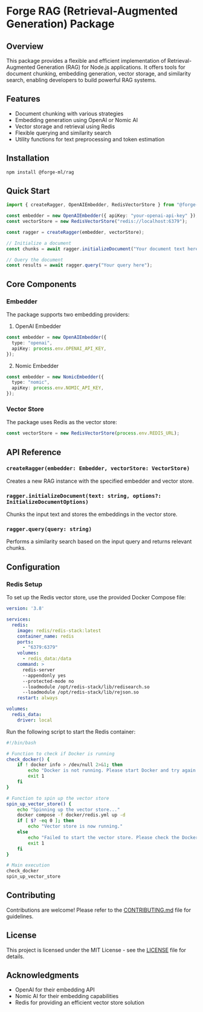 # Forge RAG (Retrieval-Augmented Generation) Package

## Overview

This package provides a flexible and efficient implementation of Retrieval-Augmented Generation (RAG) for Node.js applications. It offers tools for document chunking, embedding generation, vector storage, and similarity search, enabling developers to build powerful RAG systems.

## Features

- Document chunking with various strategies
- Embedding generation using OpenAI or Nomic AI
- Vector storage and retrieval using Redis
- Flexible querying and similarity search
- Utility functions for text preprocessing and token estimation

## Installation

```bash
npm install @forge-ml/rag
```

## Quick Start

```typescript
import { createRagger, OpenAIEmbedder, RedisVectorStore } from "@forge-ml/rag";

const embedder = new OpenAIEmbedder({ apiKey: "your-openai-api-key" });
const vectorStore = new RedisVectorStore("redis://localhost:6379");

const ragger = createRagger(embedder, vectorStore);

// Initialize a document
const chunks = await ragger.initializeDocument("Your document text here");

// Query the document
const results = await ragger.query("Your query here");
```

## Core Components

### Embedder

The package supports two embedding providers:

1. OpenAI Embedder

```typescript
const embedder = new OpenAIEmbedder({
  type: "openai",
  apiKey: process.env.OPENAI_API_KEY,
});
```

2. Nomic Embedder

```typescript
const embedder = new NomicEmbedder({
  type: "nomic",
  apiKey: process.env.NOMIC_API_KEY,
});
```

### Vector Store

The package uses Redis as the vector store:

```typescript
const vectorStore = new RedisVectorStore(process.env.REDIS_URL);
```

## API Reference

### `createRagger(embedder: Embedder, vectorStore: VectorStore)`

Creates a new RAG instance with the specified embedder and vector store.

### `ragger.initializeDocument(text: string, options?: InitializeDocumentOptions)`

Chunks the input text and stores the embeddings in the vector store.

### `ragger.query(query: string)`

Performs a similarity search based on the input query and returns relevant chunks.

## Configuration

### Redis Setup

To set up the Redis vector store, use the provided Docker Compose file:

```1:22:docker/redis.yml
version: '3.8'

services:
  redis:
    image: redis/redis-stack:latest
    container_name: redis
    ports:
      - "6379:6379"
    volumes:
      - redis_data:/data
    command: >
      redis-server
      --appendonly yes
      --protected-mode no
      --loadmodule /opt/redis-stack/lib/redisearch.so
      --loadmodule /opt/redis-stack/lib/rejson.so
    restart: always

volumes:
  redis_data:
    driver: local

```

Run the following script to start the Redis container:

```1:26:scripts/vector-store.sh
#!/bin/bash

# Function to check if Docker is running
check_docker() {
    if ! docker info > /dev/null 2>&1; then
        echo "Docker is not running. Please start Docker and try again."
        exit 1
    fi
}

# Function to spin up the vector store
spin_up_vector_store() {
    echo "Spinning up the vector store..."
    docker compose -f docker/redis.yml up -d
    if [ $? -eq 0 ]; then
        echo "Vector store is now running."
    else
        echo "Failed to start the vector store. Please check the Docker logs for more information."
        exit 1
    fi
}

# Main execution
check_docker
spin_up_vector_store

```

## Contributing

Contributions are welcome! Please refer to the [CONTRIBUTING.md](CONTRIBUTING.md) file for guidelines.

## License

This project is licensed under the MIT License - see the [LICENSE](LICENSE) file for details.

## Acknowledgments

- OpenAI for their embedding API
- Nomic AI for their embedding capabilities
- Redis for providing an efficient vector store solution

```

```
